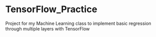 # TensorFlow_Practice
Project for my Machine Learning class to implement basic regression through multiple layers with TensorFlow
